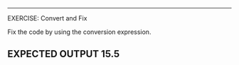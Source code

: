 ---------------------------------------------------------
EXERCISE: Convert and Fix

 Fix the code by using the conversion expression.

EXPECTED OUTPUT
 15.5
---------------------------------------------------------